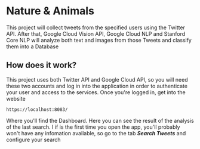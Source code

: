 # Nature & Animals
This project will collect tweets from the specified users using the Twitter API. After that, Google Cloud Vision API, Google Cloud NLP and Stanford Core NLP will analyze both text and images from those Tweets and classify them into a Database

## How does it work?

This project uses both Twitter API and Google Cloud API, so you will need these two accounts and log in into the application in order to authenticate your user and access to the services.
Once you're logged in, get into the website
```
https://localhost:8083/
```
Where you'll find the Dashboard. Here you can see the result of the analysis of the last search. I if is the first time you open the app, you'll probably won't have any
infomation available, so go to the tab ***Search Tweets*** and configure your search
